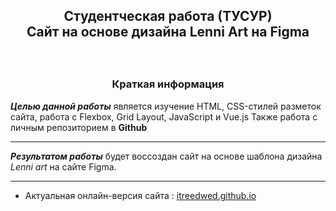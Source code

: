 <h2><p style="text-align: center;">Студентческая работа (ТУСУР)<br>
Сайт на основе дизайна Lenni Art на Figma</p></h2><br>
 
<h3><p style="text-align: center;">Краткая информация</p></h3>

***Целью данной работы*** является изучение HTML, CSS-стилей
разметок сайта, работа с Flexbox, Grid Layout, JavaScript и Vue.js
Также работа с личным репозиторием в **Github**

***

***Результатом работы*** будет воссоздан сайт на основе шаблона дизайна *Lenni art* на сайте Figma.

***

* Актуальная онлайн-версия сайта : [itreedwed.github.io][def]

[def]: https://github.com/itreedwed.github.io "Перейти"